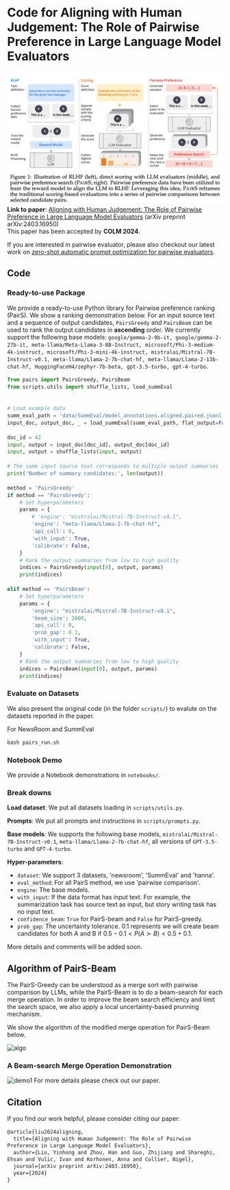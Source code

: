 # Code for Aligning with Human Judgement: The Role of Pairwise Preference in Large Language Model Evaluators

![pairs](figs/pairs.png)
**Link to paper**:
[Aligning with Human Judgement: The Role of Pairwise Preference in Large Language Model Evaluators](https://arxiv.org/abs/2403.16950) (arXiv preprint arXiv:2403.16950)  
This paper has been accepted by **COLM 2024**.

If you are interested in pairwise evaluator, please also checkout our latest work on [zero-shot automatic prompt optimization for pairwise evaluators](https://arxiv.org/abs/2406.11370). 

## Code

### Ready-to-use Package
We provide a ready-to-use Python library for Pairwise preference ranking (PairS). We show a ranking demonstration below.
For an input source text and a sequence of output candidates, ```PairsGreedy``` and ```PairsBeam``` can be used to rank the output candidates in **ascending** order.
We currently support the following base models: ```google/gemma-2-9b-it, google/gemma-2-27b-it, meta-llama/Meta-Llama-3-8B-Instruct, microsoft/Phi-3-medium-4k-instruct, microsoft/Phi-3-mini-4k-instruct, mistralai/Mistral-7B-Instruct-v0.1, meta-llama/Llama-2-7b-chat-hf, meta-llama/Llama-2-13b-chat-hf, HuggingFaceH4/zephyr-7b-beta, gpt-3.5-turbo, gpt-4-turbo```. 


```python
from pairs import PairsGreedy, PairsBeam
from scripts.utils import shuffle_lists, load_summEval


# Load example data
summ_eval_path = 'data/SummEval/model_annotations.aligned.paired.jsonl'
input_doc, output_doc, _ = load_summEval(summ_eval_path, flat_output=False)

doc_id = 42
input, output = input_doc[doc_id], output_doc[doc_id]
input, output = shuffle_lists(input, output)

# The same input source text corresponds to multiple output summaries
print('Number of summary candidates:', len(output))

method = 'PairsGreedy'
if method == 'PairsGreedy':
    # Set hyperparameters
    params = {
        # 'engine': "mistralai/Mistral-7B-Instruct-v0.1",
        'engine': "meta-llama/Llama-2-7b-chat-hf",
        'api_call': 0,
        'with_input': True,
        'calibrate': False,
    }
    # Rank the output summaries from low to high quality
    indices = PairsGreedy(input[0], output, params)
    print(indices)

elif method == 'PairsBeam':
    # Set hyperparameters
    params = {
        'engine': "mistralai/Mistral-7B-Instruct-v0.1",
        'beam_size': 2000,
        'api_call': 0,
        'prob_gap': 0.1,
        'with_input': True,
        'calibrate': False,
    }
    # Rank the output summaries from low to high quality
    indices = PairsBeam(input[0], output, params)
    print(indices)
```


### Evaluate on Datasets
We also present the original code (in the folder ```scripts/```) to evalute on the datasets reported in the paper.

For NewsRoom and SummEval
```python
bash pairs_run.sh
```

<!-- For Hanna
```python
bash pairs_flat_run
``` -->

### Notebook Demo
We provide a Notebook demonstrations in ```notebooks/```.

### Break downs
**Load dataset**: We put all datasets loading in ```scripts/utils.py```.  

**Prompts**: We put all prompts and instructions in ```scripts/prompts.py```.  

**Base models**: We supports the following base models, ```mistralai/Mistral-7B-Instruct-v0.1```, ```meta-llama/Llama-2-7b-chat-hf```, all versions of ```GPT-3.5-turbo``` and ```GPT-4-turbo```.  

**Hyper-parameters**:
  - ```dataset```: We support 3 datasets, 'newsroom', 'SummEval' and 'hanna'.
  - ```eval_method```: For all PairS method, we use 'pairwise comparison'.
  - ```engine```: The base models.
  - ```with_input```: If the data format has input text. For example, the summarization task has source text as input, but story writing task has no input text.
  - ```confidence_beam```: ```True``` for PairS-beam and ```False``` for PairS-greedy.
  - ```prob_gap```: The uncertainty tolerance. $0.1$ represents we will create beam candidates for both A and B if $0.5-0.1 < P(A\succ B) < 0.5+0.1$.

More details and comments will be added soon.

## Algorithm of PairS-Beam
The PairS-Greedy can be understood as a merge sort with pairwise comparison by LLMs, while the PairS-Beam is to do a beam-search for each merge operation. In order to improve the beam search efficiency and limit the search space, we also apply a local uncertainty-based prunning mechanism.

We show the algorithm of the modified merge operation for PairS-Beam below. 

![algo](figs/algo.png)


### A Beam-search Merge Operation Demonstration
<img src="figs/demo1.png" alt="demo1" width="500" height="auto"/>
For more details please check out our paper.

## Citation
If you find our work helpful, please consider citing our paper:

```
@article{liu2024aligning,
  title={Aligning with Human Judgement: The Role of Pairwise Preference in Large Language Model Evaluators},
  author={Liu, Yinhong and Zhou, Han and Guo, Zhijiang and Shareghi, Ehsan and Vulic, Ivan and Korhonen, Anna and Collier, Nigel},
  journal={arXiv preprint arXiv:2403.16950},
  year={2024}
}
```
